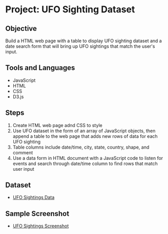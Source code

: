 # Project: UFO Sighting Dataset

## Objective
Build a HTML web page with a table to display UFO sighting dataset and a date search form that will bring up UFO sightings that match the user's input.

## Tools and Languages
* JavaScript
* HTML
* CSS
* D3.js

## Steps
1. Create HTML web page adnd CSS to style 
2. Use UFO dataset in the form of an array of JavaScript objects, then append a table to the web page that adds new rows of data for each UFO sighting
3. Table columns include date/time, city, state, country, shape, and comment
4. Use a data form in HTML document with a JavaScript code to listen for events and search through date/time column to find rows that match user input

## Dataset

* [UFO Sightings Data](UFO-level-1/static/js/data.js)

## Sample Screenshot

* [UFO Sightings Screenshot](UFO-level-1/static/images/UFO_sighting_screenshot)
